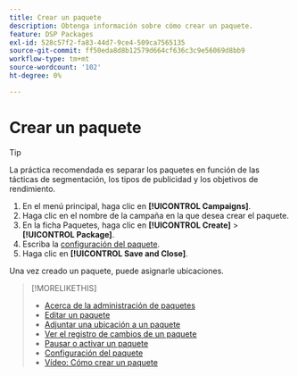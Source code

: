 ```yaml
---
title: Crear un paquete
description: Obtenga información sobre cómo crear un paquete.
feature: DSP Packages
exl-id: 528c57f2-fa83-44d7-9ce4-509ca7565135
source-git-commit: ff50eda8d8b12579d664cf636c3c9e56069d8bb9
workflow-type: tm+mt
source-wordcount: '102'
ht-degree: 0%

---
```


# Crear un paquete

>[!TIP]
>
>La práctica recomendada es separar los paquetes en función de las tácticas de segmentación, los tipos de publicidad y los objetivos de rendimiento.

1. En el menú principal, haga clic en **[!UICONTROL Campaigns]**.
1. Haga clic en el nombre de la campaña en la que desea crear el paquete.
1. En la ficha Paquetes, haga clic en **[!UICONTROL Create]** > **[!UICONTROL Package]**.
1. Escriba la [configuración del paquete](package-settings.md).
1. Haga clic en **[!UICONTROL Save and Close]**.

Una vez creado un paquete, puede asignarle ubicaciones.

>[!MORELIKETHIS]
>
>* [Acerca de la administración de paquetes](package-about.md)
>* [Editar un paquete](package-edit.md)
>* [Adjuntar una ubicación a un paquete](package-attach-placement.md)
>* [Ver el registro de cambios de un paquete](package-change-log.md)
>* [Pausar o activar un paquete](package-pause-activate.md)
>* [Configuración del paquete](package-settings.md)
>* [Vídeo: Cómo crear un paquete](https://experienceleague.adobe.com/docs/advertising-learn/tutorials/dsp/package-create.html)
